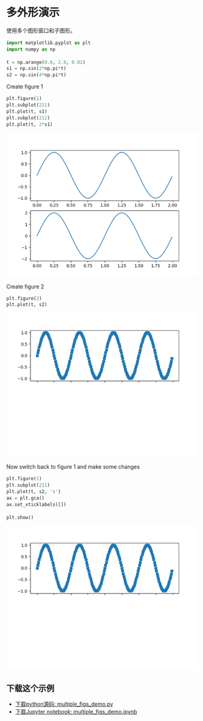 # 多外形演示

使用多个图形窗口和子图形。

```python
import matplotlib.pyplot as plt
import numpy as np

t = np.arange(0.0, 2.0, 0.01)
s1 = np.sin(2*np.pi*t)
s2 = np.sin(4*np.pi*t)
```

Create figure 1

```python
plt.figure(1)
plt.subplot(211)
plt.plot(t, s1)
plt.subplot(212)
plt.plot(t, 2*s1)
```

![多外形演示](/static/images/gallery/sphx_glr_multiple_figs_demo_001.png)

Create figure 2

```python
plt.figure(2)
plt.plot(t, s2)
```

![多外形演示2](/static/images/gallery/sphx_glr_multiple_figs_demo_003.png)

Now switch back to figure 1 and make some changes

```python
plt.figure(1)
plt.subplot(211)
plt.plot(t, s2, 's')
ax = plt.gca()
ax.set_xticklabels([])

plt.show()
```

![多外形演示3](/static/images/gallery/sphx_glr_multiple_figs_demo_003.png)

## 下载这个示例
            
- [下载python源码: multiple_figs_demo.py](https://matplotlib.org/_downloads/multiple_figs_demo.py)
- [下载Jupyter notebook: multiple_figs_demo.ipynb](https://matplotlib.org/_downloads/multiple_figs_demo.ipynb)